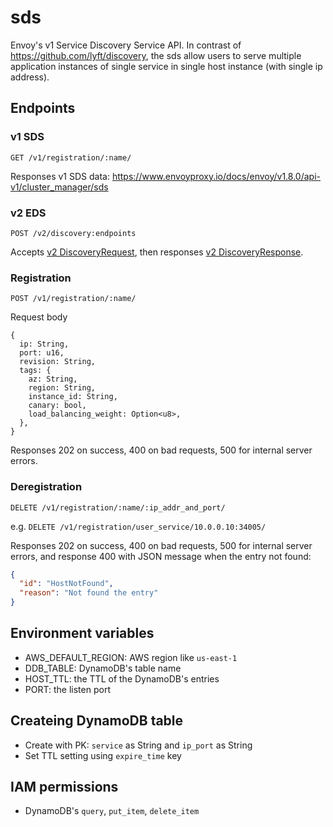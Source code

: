 sds
===

Envoy's v1 Service Discovery Service API. In contrast of https://github.com/lyft/discovery, the sds allow users to serve multiple application instances of single service in single host instance (with single ip address).

## Endpoints
### v1 SDS
`GET /v1/registration/:name/`

Responses v1 SDS data: https://www.envoyproxy.io/docs/envoy/v1.8.0/api-v1/cluster_manager/sds

### v2 EDS
`POST /v2/discovery:endpoints`

Accepts [v2 DiscoveryRequest](https://www.envoyproxy.io/docs/envoy/v1.8.0/api-v2/api/v2/discovery.proto#discoveryrequest),
then responses [v2 DiscoveryResponse](https://www.envoyproxy.io/docs/envoy/v1.8.0/api-v2/api/v2/discovery.proto#discoveryresponse).

### Registration
`POST /v1/registration/:name/`

Request body

```
{
  ip: String,
  port: u16,
  revision: String,
  tags: {
    az: String,
    region: String,
    instance_id: String,
    canary: bool,
    load_balancing_weight: Option<u8>,
  },
}
```

Responses 202 on success, 400 on bad requests, 500 for internal server errors.

### Deregistration
`DELETE /v1/registration/:name/:ip_addr_and_port/`

e.g. `DELETE /v1/registration/user_service/10.0.0.10:34005/`

Responses 202 on success, 400 on bad requests, 500 for internal server errors, and response 400 with JSON message when
the entry not found:

```json
{
  "id": "HostNotFound",
  "reason": "Not found the entry"
}
```

## Environment variables
- AWS_DEFAULT_REGION: AWS region like `us-east-1`
- DDB_TABLE: DynamoDB's table name
- HOST_TTL: the TTL of the DynamoDB's entries
- PORT: the listen port

## Createing DynamoDB table
- Create with PK: `service` as String and `ip_port` as String
- Set TTL setting using `expire_time` key

## IAM permissions
- DynamoDB's `query`, `put_item`, `delete_item`
